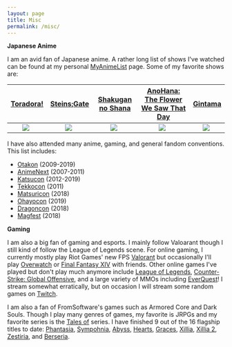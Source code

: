 ```yaml
---
layout: page
title: Misc
permalink: /misc/
---
```

**Japanese Anime**

I am an avid fan of Japanese anime. A rather long list of shows I've watched
can be found at my personal 
[MyAnimeList](https://myanimelist.net/animelist/Zelareth) page. Some of
my favorite shows are:

| [Toradora!](https://anilist.co/anime/4224/Toradora) | [Steins;Gate](https://anilist.co/anime/9253/SteinsGate) | [Shakugan no Shana](https://anilist.co/anime/355/Shakugan-no-Shana) | [AnoHana: The Flower We Saw That Day](https://anilist.co/anime/9989/Ano-Hi-Mita-Hana-no-Namae-wo-Bokutachi-wa-Mada-Shiranai) | [Gintama](https://anilist.co/anime/918/Gintama) |
| :---: | :---: | :---: | :---: | :---: | 
| <img src="../assets/toradora_web.jpg" style="float: center; margin-right: 5px;" />  | <img src="../assets/steinsgate_web.jpg" style="float: center; margin-right: 5px;" /> | <img src="../assets/shana_web.jpg" style="float: center; margin-right: 5px;" /> | <img src="../assets/anohana_web.jpg" style="float: center; margin-right: 5px;" /> | <img src="../assets/gintama_web.jpg" style="float: center; margin-right: 5px;" /> |

I have also attended many anime, gaming, and general fandom conventions. 
This list includes:
* [Otakon](https://www.otakon.com/) (2009-2019)
* [AnimeNext](https://www.animenext.org/) (2007-2011)
* [Katsucon](https://www.katsucon.org/) (2012-2019)
* [Tekkocon](http://www.teamtekko.us/) (2011)
* [Matsuricon](https://www.matsuricon.org/) (2018)
* [Ohayocon](https://ohayocon.org) (2019)
* [Dragoncon](https://www.dragoncon.org/) (2018)
* [Magfest](https://www.magfest.org/) (2018)

**Gaming**

I am also a big fan of gaming and esports. I mainly follow Valoarant though
I still kind of follow the League of Legends scene. For online gaming,
I currently mostly play Riot Games' new FPS [Valorant](playvalorant.com/en-us)
but occasionally I'll play [Overwatch](playoverwatch.com/en-us/) or 
[Final Fantasy XIV](https://na.finalfantasyxiv.com/lodestone/character/21553560/) with friends. Other online games I've played but don't play much anymore 
include
[League of Legends](https://na.leagueoflegends.com/en/), 
[Counter-Strike: Global Offensive](https://blog.counter-strike.net/),
and a large variety of MMOs 
including [EverQuest](https://www.everquest.com/home)!
I stream somewhat erratically, but on occasion I will stream some random games 
on [Twitch](https://www.twitch.tv/prof_zelareth).

I am also a fan of FromSoftware's games such as Armored Core and Dark Souls. 
Though I play many genres of games, my favorite is JRPGs and my favorite series
is the [Tales of](https://aselia.fandom.com/wiki/Main_Page) series.
I have finished 9 out of the 16 flagship titles to date: 
[Phantasia](https://en.wikipedia.org/wiki/Tales_of_Phantasia), 
[Sympohnia](https://en.wikipedia.org/wiki/Tales_of_Symphonia),
[Abyss](https://en.wikipedia.org/wiki/Tales_of_the_Abyss), 
[Hearts](https://en.wikipedia.org/wiki/Tales_of_Hearts), 
[Graces](https://en.wikipedia.org/wiki/Tales_of_Graces), 
[Xillia](https://en.wikipedia.org/wiki/Tales_of_Xillia), 
[Xillia 2](https://en.wikipedia.org/wiki/Tales_of_Xillia_2), 
[Zestiria](https://en.wikipedia.org/wiki/Tales_of_Zestiria), 
and [Berseria](https://en.wikipedia.org/wiki/Tales_of_Berseria).
